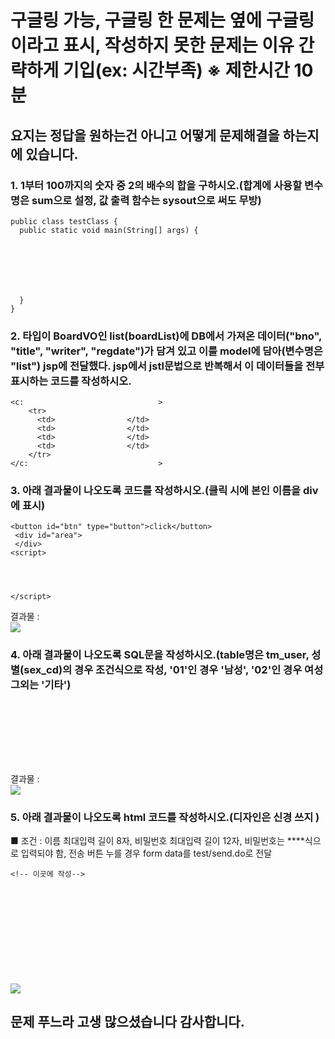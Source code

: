 # 구글링 가능, 구글링 한 문제는 옆에 구글링이라고 표시, 작성하지 못한 문제는 이유 간략하게 기입(ex: 시간부족) ※ 제한시간 10분
## 요지는 정답을 원하는건 아니고 어떻게 문제해결을 하는지에 있습니다.

### 1. 1부터 100까지의 숫자 중 2의 배수의 합을 구하시오.(합계에 사용할 변수명은 sum으로 설정, 값 출력 함수는 sysout으로 써도 무방)
~~~
public class testClass {
  public static void main(String[] args) {
  	
    
    
    
    
    
       
  }
}
~~~

### 2. 타입이 BoardVO인 list(boardList)에 DB에서 가져온 데이터("bno", "title", "writer", "regdate")가 담겨 있고 이를 model에 담아(변수명은 "list") jsp에 전달했다. jsp에서 jstl문법으로 반복해서 이 데이터들을 전부 표시하는 코드를 작성하시오.
~~~
<c:                              >
    <tr>
      <td>                </td>
      <td>                </td>	
      <td>                </td>
      <td>                </td>
    </tr>
</c:                             >
~~~

### 3. 아래 결과물이 나오도록 코드를 작성하시오.(클릭 시에 본인 이름을 div에 표시)
~~~
<button id="btn" type="button">click</button>
 <div id="area">
 </div>
<script>




</script> 
~~~
결과물 : <br/>
<img src="https://user-images.githubusercontent.com/44331989/94353167-ad7ba780-00a8-11eb-9650-fe2dbf54c7c1.PNG">


### 4. 아래 결과물이 나오도록 SQL문을 작성하시오.(table명은 tm_user, 성별(sex_cd)의 경우 조건식으로 작성, '01'인 경우 '남성', '02'인 경우 여성 그외는 '기타')
~~~








~~~
결과물 : <br/>
<img src="https://user-images.githubusercontent.com/44331989/94353338-1401c500-00ab-11eb-8884-0b9c68c79c7e.PNG">



### 5. 아래 결과물이 나오도록 html 코드를 작성하시오.(디자인은 신경 쓰지 )
■ 조건 : 이름 최대입력 길이 8자,
        비밀번호 최대입력 길이 12자, 비밀번호는 ****식으로 입력되야 함,
        전송 버튼 누를 경우 form data를 test/send.do로 전달
~~~
<!-- 이곳에 작성-->


	
    
    

	





~~~
<img src="https://user-images.githubusercontent.com/44331989/94006631-14fcd300-fddb-11ea-9b9a-f07da602ed5d.PNG">

## 문제 푸느라 고생 많으셨습니다 감사합니다.






